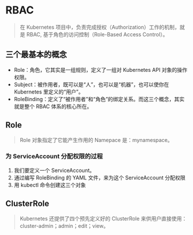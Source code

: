 # RBAC

> 在 Kubernetes 项目中，负责完成授权（Authorization）工作的机制，就是 RBAC, 基于角色的访问控制（Role-Based Access Control）。

## 三个最基本的概念

- Role：角色，它其实是一组规则，定义了一组对 Kubernetes API 对象的操作权限。
- Subject：被作用者，既可以是“人”，也可以是“机器”，也可以使你在 Kubernetes 里定义的“用户”。
- RoleBinding：定义了“被作用者”和“角色”的绑定关系。而这三个概念，其实就是整个 RBAC 体系的核心所在。

## Role

> Role 对象指定了它能产生作用的 Namepace 是：mynamespace。

### 为 ServiceAccount 分配权限的过程

1. 我们要定义一个 ServiceAccount。
2. 通过编写 RoleBinding 的 YAML 文件，来为这个 ServiceAccount 分配权限
3. 用 kubectl 命令创建这三个对象

## ClusterRole

> Kubernetes 还提供了四个预先定义好的 ClusterRole 来供用户直接使用：cluster-admin；admin；edit；view。

